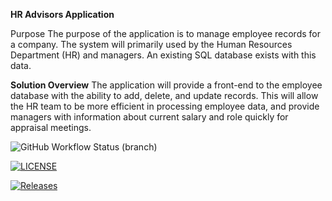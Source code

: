 **HR Advisors Application**

Purpose
The purpose of the application is to manage employee records for a company. The system will primarily used by the Human Resources Department (HR) and managers. An existing SQL database exists with this data.

**Solution Overview**
The application will provide a front-end to the employee database with the ability to add, delete, and update records. This will allow the HR team to be more efficient in processing employee data, and provide managers with information about current salary and role quickly for appraisal meetings.

![GitHub Workflow Status (branch)](https://img.shields.io/github/actions/workflow/status/MFB-Napier/HR-Advisors/main.yml?branch=master)

[![LICENSE](https://img.shields.io/github/license/MFB-Napier/HR-Advisors.svg?style=flat-square)](https://github.com/MFB-Napier/HR-Advisors/blob/master/LICENSE)

[![Releases](https://img.shields.io/github/release/MFB-Napier/HR-Advisors/all.svg?style=flat-square)](https://github.com/MFB-Napier/HR-Advisors/releases)